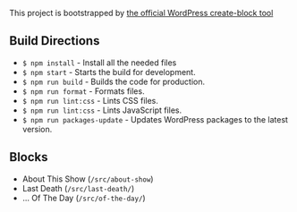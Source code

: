 This project is bootstrapped by [the official WordPress create-block tool](https://developer.wordpress.org/block-editor/handbook/tutorials/create-block/wp-plugin/)

## Build Directions

* `$ npm install` - Install all the needed files
* `$ npm start` - Starts the build for development.
* `$ npm run build` - Builds the code for production.
* `$ npm run format` - Formats files.
* `$ npm run lint:css` - Lints CSS files.
* `$ npm run lint:css` - Lints JavaScript files.
* `$ npm run packages-update` - Updates WordPress packages to the latest version.

## Blocks

 * About This Show (`/src/about-show`)
 * Last Death (`/src/last-death/`)
 * ... Of The Day (`/src/of-the-day/`)
